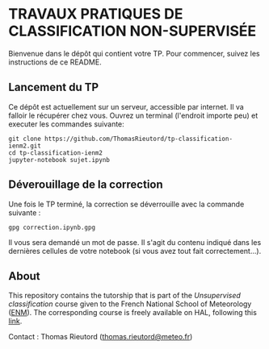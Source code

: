 TRAVAUX PRATIQUES DE CLASSIFICATION NON-SUPERVISÉE
==================================================

Bienvenue dans le dépôt qui contient votre TP.
Pour commencer, suivez les instructions de ce README.

Lancement du TP
---------------

Ce dépôt est actuellement sur un serveur, accessible par internet. Il va falloir le récupérer chez vous.
Ouvrez un terminal (l'endroit importe peu) et executer les commandes suivante:
```
git clone https://github.com/ThomasRieutord/tp-classification-ienm2.git
cd tp-classification-ienm2
jupyter-notebook sujet.ipynb
```

Déverouillage de la correction
------------------------------
Une fois le TP terminé, la correction se déverrouille avec la commande suivante :
```
gpg correction.ipynb.gpg
```
Il vous sera demandé un mot de passe. Il s'agit du contenu indiqué dans les dernières cellules de votre notebook (si vous avez tout fait correctement...).

About
------
This repository contains the tutorship that is part of the *Unsupervised classification* course given to the French National School of Meteorology ([ENM](http://www.enm-toulouse.fr/)).
The corresponding course is freely available on HAL, following this [link](https://hal-meteofrance.archives-ouvertes.fr/meteo-02465143v1).

Contact : Thomas Rieutord (thomas.rieutord@meteo.fr)
